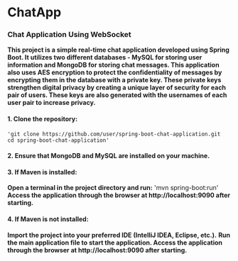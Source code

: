 # ChatApp
### Chat Application Using WebSocket
**This project is a simple real-time chat application developed using Spring Boot.
It utilizes two different databases - MySQL for storing user information and MongoDB for storing chat messages.
This application also uses AES encryption to protect the confidentiality of messages by encrypting them in the database with a private key.
These private keys strengthen digital privacy by creating a unique layer of security for each pair of users. 
These keys are also generated with the usernames of each user pair to increase privacy.**

#### 1. Clone the repository:
    'git clone https://github.com/user/spring-boot-chat-application.git
    cd spring-boot-chat-application'

#### 2. Ensure that MongoDB and MySQL are installed on your machine. 
#### 3. If Maven is installed: 
**Open a terminal in the project directory and run:**
   'mvn spring-boot:run'
**Access the application through the browser at http://localhost:9090 after starting.**
#### 4. If Maven is not installed:
**Import the project into your preferred IDE (IntelliJ IDEA, Eclipse, etc.).**
**Run the main application file to start the application.
Access the application through the browser at http://localhost:9090 after starting.**


